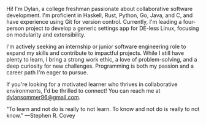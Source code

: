Hi! I'm Dylan, a college freshman passionate about collaborative software development. I'm proficient in Haskell, Rust, Python, Go, Java, and C, and have experience using Git for version control. Currently, I'm leading a four-person project to develop a generic settings app for DE-less Linux, focusing on modularity and extensibility.

I'm actively seeking an internship or junior software engineering role to expand my skills and contribute to impactful projects. While I still have plenty to learn, I bring a strong work ethic, a love of problem-solving, and a deep curiosity for new challenges. Programming is both my passion and a career path I'm eager to pursue.

If you're looking for a motivated learner who thrives in collaborative environments, I'd be thrilled to connect! You can reach me at dylansommer96@gmail.com.

"To learn and not do is really to not learn. To know and not do is really to not know."
—Stephen R. Covey
